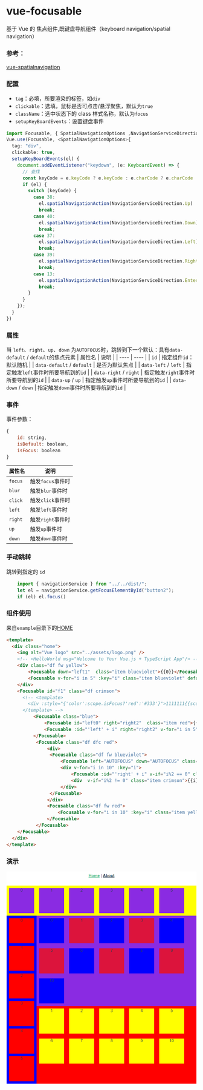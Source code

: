 # vue-focusable

基于 Vue 的 焦点组件,既键盘导航组件（keyboard navigation/spatial navigation）

### 参考：
[vue-spatialnavigation](https://github.com/twcapps/vue-spatialnavigation)

### 配置
- `tag`：必填，所要渲染的标签，如`div`
- `clickable`：选填，鼠标是否可点击/悬浮聚焦，默认为`true`
- `className`：选中状态下的 class 样式名称，默认为`focus`
- `setupKeyBoardEvents`：设置键盘事件

```typescript
import Focusable, { SpatialNavigationOptions ,NavigationServiceDirection } from "../../dist/"
Vue.use(Focusable, <SpatialNavigationOptions>{
  tag: "div",
  clickable: true,
  setupKeyBoardEvents(el) {
    document.addEventListener("keydown", (e: KeyboardEvent) => {
      // 查找
      const keyCode = e.keyCode ? e.keyCode : e.charCode ? e.charCode : e.which;
      if (el) {
        switch (keyCode) {
          case 38:
            el.spatialNavigationAction(NavigationServiceDirection.Up)
            break;
          case 40:
            el.spatialNavigationAction(NavigationServiceDirection.Down)
            break;
          case 37:
            el.spatialNavigationAction(NavigationServiceDirection.Left)
            break;
          case 39:
            el.spatialNavigationAction(NavigationServiceDirection.Right)
            break;
          case 13:
            el.spatialNavigationAction(NavigationServiceDirection.Enter)
            break;
        }
      }
    });
  }
})
```
### 属性
当 `left`、`right`、`up`、`down` 为`AUTOFOCUS`时，跳转到下一个默认：具有`data-default` / `default`的焦点元素
|  属性名                     | 说明  | 
|  ----                       | ----  |
| `id`                        | 指定组件`id`：默认随机 | 
| `data-default` / `default`  | 是否为默认焦点 | 
| `data-left` / `left`        | 指定触发`left`事件时所要导航到的`id` |
| `data-right` / `right`      | 指定触发`right`事件时所要导航到的`id` |
| `data-up` / `up`            | 指定触发`up`事件时所要导航到的`id` |
| `data-down` / `down`        | 指定触发`down`事件时所要导航到的`id` |
### 事件
事件参数：
```js
{
    id: string,
    isDefault: boolean,
    isFocus: boolean
}
```
|  属性名     | 说明  | 
|  ----      | ----  |
| `focus`  | 触发`focus`事件时 | 
| `blur`  | 触发`blur`事件时 | 
| `click`  | 触发`click`事件时 | 
| `left`     | 触发`left`事件时 |
| `right`    | 触发`right`事件时 |
| `up`       | 触发`up`事件时 |
| `down`     | 触发`down`事件时 |
### 手动跳转
跳转到指定的 `id`
```typescript
    import { navigationService } from "../../dist/";
    let el = navigationService.getFocusElementById("button2");
    if (el) el.focus()
```
### 组件使用
来自`example`目录下的[HOME]("./example/src/views/Home.vue")
```html
<template>
  <div class="home">
    <img alt="Vue logo" src="../assets/logo.png" />
    <!-- <HelloWorld msg="Welcome to Your Vue.js + TypeScript App"/> -->
    <div class="df fw yellow">
        <Focusable down="left1"  class="item blueviolet">{{0}}</Focusable>
        <Focusable v-for="i in 5" :key="i" class="item blueviolet" default>{{i}}</Focusable>
    </div>
    <Focusable id="f1" class="df crimson">
      <!-- <template>
        <div :style="{'color':scope.isFocus?'red':'#333'}">1111111{{scope}}</div>
      </template> -->
          <Focusable class="blue">
              <Focusable id="left0" right="right2"  class="item red">{{0}}</Focusable>
              <Focusable :id="'left' + i" right="right2" v-for="i in 5" :key="i" class="item red">{{i}}</Focusable>
          </Focusable>
           <Focusable class="df dfc red">
               <div>
                <Focusable class="df fw blueviolet">
                    <Focusable left="AUTOFOCUS" down="AUTOFOCUS" class="item blue">{{0}}</Focusable>
                    <div v-for="i in 10" :key="i">
                        <Focusable :id="'right' + i" v-if="i%2 == 0" class="item blue">{{i}}</Focusable>
                        <div  v-if="i%2 != 0" class="item crimson">{{i}}</div>
                    </div>
                </Focusable>
               </div>
               <Focusable class="df fw red">
                   <Focusable v-for="i in 10" :key="i" class="item yellow" default>{{i}}</Focusable>
               </Focusable>
           </Focusable>
    </Focusable>
  </div>
</template>
```
### 演示
![](./img/img.gif)
